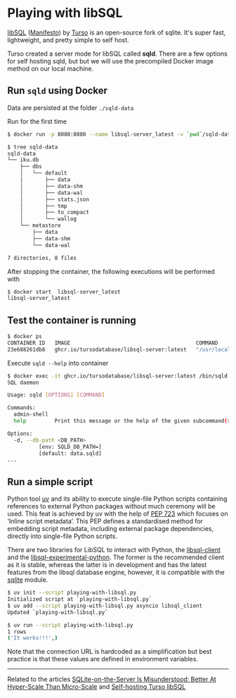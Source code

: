 # Playing with libSQL

[libSQL](https://github.com/tursodatabase/libsql) ([Manifesto](https://turso.tech/libsql-manifesto)) by [Turso](https://turso.tech/) is an open-source fork of sqlite. It's super fast, lightweight, and pretty simple to self host.

Turso created a server mode for libSQL called **sqld**. There are a few options for self hosting sqld, but but we will use the precompiled Docker image method on our local machine.

## Run `sqld` using Docker

Data are persisted at the folder `./sqld-data`

Run for the first time

```bash
$ docker run -p 8080:8080 --name libsql-server_latest -v `pwd`/sqld-data:/var/lib/sqld -d ghcr.io/tursodatabase/libsql-server:latest
```

```bash
$ tree sqld-data
sqld-data
└── iku.db
    ├── dbs
    │   └── default
    │       ├── data
    │       ├── data-shm
    │       ├── data-wal
    │       ├── stats.json
    │       ├── tmp
    │       ├── to_compact
    │       └── wallog
    └── metastore
        ├── data
        ├── data-shm
        └── data-wal

7 directories, 8 files
```

After stopping the container, the following executions will be performed with

```bash
$ docker start  libsql-server_latest
libsql-server_latest
```

## Test the container is running

```bash
$ docker ps
CONTAINER ID   IMAGE                                        COMMAND                  CREATED         STATUS                             PORTS                              NAMES
23e688261db8   ghcr.io/tursodatabase/libsql-server:latest   "/usr/local/bin/dock…"   7 seconds ago   Up 6 seconds                       5001/tcp, 0.0.0.0:8080->8080/tcp   suspicious_taussig
```

Execute `sqld --help` into container

```bash
$ docker exec -it ghcr.io/tursodatabase/libsql-server:latest /bin/sqld --help
SQL daemon

Usage: sqld [OPTIONS] [COMMAND]

Commands:
  admin-shell
  help         Print this message or the help of the given subcommand(s)

Options:
  -d, --db-path <DB_PATH>
          [env: SQLD_DB_PATH=]
          [default: data.sqld]
...
```

## Run a simple script

Python tool [uv](https://docs.astral.sh/uv/) and its ability to execute single-file Python scripts containing references to external Python packages without much ceremony will be used. This feat is achieved by uv with the help of [PEP 723](https://peps.python.org/pep-0723/) which focuses on ‘Inline script metadata’. This PEP defines a standardised method for embedding script metadata, including external package dependencies, directly into single-file Python scripts.

There are two libraries for LibSQL to interact with Python, the [libsql-client](https://github.com/tursodatabase/libsql-client-py) and the [libsql-experimental-python](https://github.com/tursodatabase/libsql-experimental-python). The former is the recommended client as it is stable, whereas the latter is in development and has the latest features from the libsql database engine, however, it is compatible with the [sqlite](https://docs.python.org/3/library/sqlite3.html) module.

```bash
$ uv init --script playing-with-libsql.py
Initialized script at `playing-with-libsql.py`
$ uv add --script playing-with-libsql.py asyncio libsql_client
Updated `playing-with-libsql.py`
```

```bash
$ uv run --script playing-with-libsql.py
1 rows
('It works!!!',)
```

Note that the connection URL is hardcoded as a simplification but best practice is that these values are defined in environment variables.

---
Related to the articles [SQLite-on-the-Server Is Misunderstood: Better At Hyper-Scale Than Micro-Scale](https://rivet.gg/blog/2025-02-16-sqlite-on-the-server-is-misunderstood) and [Self-hosting Turso libSQL](https://hubertlin.me/posts/2024/11/self-hosting-turso-libsql/)
